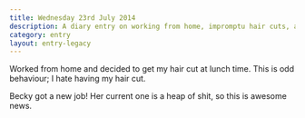 ```yaml
---
title: Wednesday 23rd July 2014
description: A diary entry on working from home, impromptu hair cuts, and Becky's new job
category: entry
layout: entry-legacy
---
```


Worked from home and decided to get my hair cut at lunch time. This is odd behaviour; I hate having my hair cut.

Becky got a new job! Her current one is a heap of shit, so this is awesome news.
